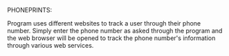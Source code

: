 PHONEPRINTS:

Program uses different websites to track a user through their phone number. Simply enter the phone number as asked through the program and the web browser will be opened to track the phone number's information through various web services.

